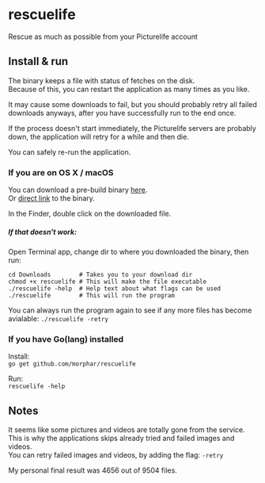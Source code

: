# rescuelife
Rescue as much as possible from your Picturelife account

## Install & run
The binary keeps a file with status of fetches on the disk.  
Because of this, you can restart the application as many times as you like.  

It may cause some downloads to fail, but you should probably retry all failed downloads anyways, after you have successfully run to the end once.

If the process doesn't start immediately, the Picturelife servers are probably down, the application will retry for a while and then die.

You can safely re-run the application.

### If you are on OS X / macOS
You can download a pre-build binary [here](https://github.com/morphar/rescuelife/releases).  
Or [direct link](https://github.com/morphar/rescuelife/releases/download/0.2.1/rescuelife) to the binary.

In the Finder, double click on the downloaded file.

##### If that doesn't work:
Open Terminal app, change dir to where you downloaded the binary, then run:  
```
cd Downloads        # Takes you to your download dir
chmod +x rescuelife # This will make the file executable
./rescuelife -help  # Help text about what flags can be used
./rescuelife        # This will run the program
```

You can always run the program again to see if any more files has become avialable:
```./rescuelife -retry```

### If you have Go(lang) installed
Install:  
```go get github.com/morphar/rescuelife```  

Run:  
```rescuelife -help```

## Notes
It seems like some pictures and videos are totally gone from the service.  
This is why the applications skips already tried and failed images and videos.  
You can retry failed images and videos, by adding the flag: ```-retry```  

My personal final result was 4656 out of 9504 files.
